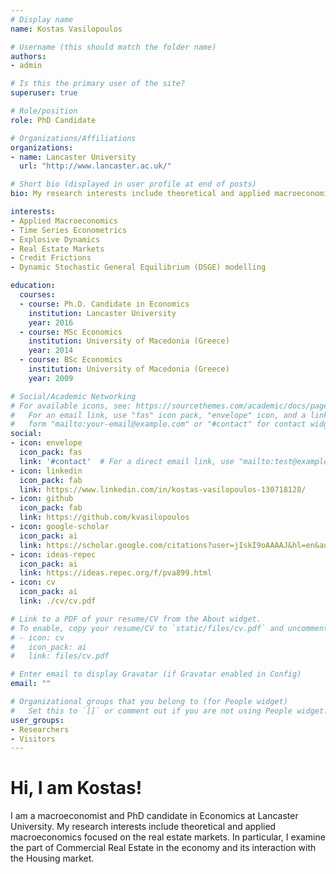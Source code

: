```yaml
---
# Display name
name: Kostas Vasilopoulos

# Username (this should match the folder name)
authors:
- admin

# Is this the primary user of the site?
superuser: true

# Role/position
role: PhD Candidate

# Organizations/Affiliations
organizations:
- name: Lancaster University
  url: "http://www.lancaster.ac.uk/"

# Short bio (displayed in user profile at end of posts)
bio: My research interests include theoretical and applied macroeconomics focused on the real estate markets.

interests:
- Applied Macroeconomics
- Time Series Econometrics
- Explosive Dynamics
- Real Estate Markets
- Credit Frictions
- Dynamic Stochastic General Equilibrium (DSGE) modelling

education:
  courses:
  - course: Ph.D. Candidate in Economics
    institution: Lancaster University
    year: 2016
  - course: MSc Economics
    institution: University of Macedonia (Greece)
    year: 2014
  - course: BSc Economics
    institution: University of Macedonia (Greece)
    year: 2009

# Social/Academic Networking
# For available icons, see: https://sourcethemes.com/academic/docs/page-builder/#icons
#   For an email link, use "fas" icon pack, "envelope" icon, and a link in the
#   form "mailto:your-email@example.com" or "#contact" for contact widget.
social:
- icon: envelope
  icon_pack: fas
  link: '#contact'  # For a direct email link, use "mailto:test@example.org".
- icon: linkedin
  icon_pack: fab
  link: https://www.linkedin.com/in/kostas-vasilopoulos-130718128/
- icon: github
  icon_pack: fab
  link: https://github.com/kvasilopoulos
- icon: google-scholar
  icon_pack: ai
  link: https://scholar.google.com/citations?user=jIskI9oAAAAJ&hl=en&authuser=1
- icon: ideas-repec
  icon_pack: ai
  link: https://ideas.repec.org/f/pva899.html
- icon: cv
  icon_pack: ai
  link: ./cv/cv.pdf

# Link to a PDF of your resume/CV from the About widget.
# To enable, copy your resume/CV to `static/files/cv.pdf` and uncomment the lines below.
# - icon: cv
#   icon_pack: ai
#   link: files/cv.pdf

# Enter email to display Gravatar (if Gravatar enabled in Config)
email: ""

# Organizational groups that you belong to (for People widget)
#   Set this to `[]` or comment out if you are not using People widget.
user_groups:
- Researchers
- Visitors
---
```


# Hi, I am Kostas! 

I am a macroeconomist and PhD candidate in Economics at Lancaster University. My research interests include theoretical and applied macroeconomics focused on the real estate markets. In particular, I examine the part of Commercial Real Estate in the economy and its interaction with the Housing market.
